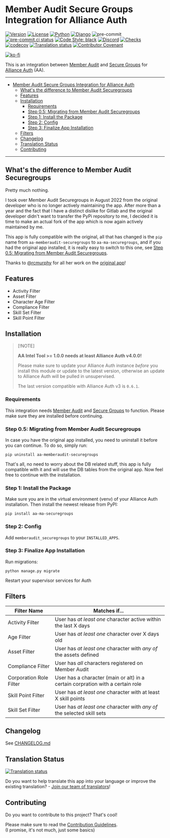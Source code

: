 # Member Audit Secure Groups Integration for Alliance Auth<a name="member-audit-secure-groups-integration-for-alliance-auth"></a>

[![Version](https://img.shields.io/pypi/v/aa-ma-securegroups?label=release)](https://pypi.org/project/aa-ma-securegroups/)
[![License](https://img.shields.io/github/license/ppfeufer/aa-ma-securegroups)](https://github.com/ppfeufer/aa-ma-securegroups/blob/master/LICENSE)
[![Python](https://img.shields.io/pypi/pyversions/aa-ma-securegroups)](https://pypi.org/project/aa-ma-securegroups/)
[![Django](https://img.shields.io/pypi/djversions/aa-ma-securegroups?label=django)](https://pypi.org/project/aa-ma-securegroups/)
![pre-commit](https://img.shields.io/badge/pre--commit-enabled-brightgreen?logo=pre-commit&logoColor=white)
[![pre-commit.ci status](https://results.pre-commit.ci/badge/github/ppfeufer/aa-ma-securegroups/master.svg)](https://results.pre-commit.ci/latest/github/ppfeufer/aa-ma-securegroups/master)
[![Code Style: black](https://img.shields.io/badge/code%20style-black-000000.svg)](http://black.readthedocs.io/en/latest/)
[![Discord](https://img.shields.io/discord/790364535294132234?label=discord)](https://discord.gg/zmh52wnfvM)
[![Checks](https://github.com/ppfeufer/aa-ma-securegroups/actions/workflows/automated-checks.yml/badge.svg)](https://github.com/ppfeufer/aa-ma-securegroups/actions/workflows/automated-checks.yml)
[![codecov](https://codecov.io/gh/ppfeufer/aa-ma-securegroups/branch/master/graph/badge.svg)](https://codecov.io/gh/ppfeufer/aa-ma-securegroups)
[![Translation status](https://weblate.ppfeufer.de/widget/alliance-auth-apps/aa-member-audit-secure-groups/svg-badge.svg)](https://weblate.ppfeufer.de/engage/alliance-auth-apps/)
[![Contributor Covenant](https://img.shields.io/badge/Contributor%20Covenant-2.1-4baaaa.svg)](https://github.com/ppfeufer/aa-ma-securegroups/blob/master/CODE_OF_CONDUCT.md)

[![ko-fi](https://ko-fi.com/img/githubbutton_sm.svg)](https://ko-fi.com/N4N8CL1BY)

This is an integration between [Member Audit](https://gitlab.com/ErikKalkoken/aa-memberaudit) and [Secure Groups](https://github.com/pvyParts/allianceauth-secure-groups) for [Alliance Auth](https://gitlab.com/allianceauth/allianceauth) (AA).

______________________________________________________________________

<!-- mdformat-toc start --slug=gitlab --maxlevel=6 --minlevel=1 -->

- [Member Audit Secure Groups Integration for Alliance Auth](#member-audit-secure-groups-integration-for-alliance-auth)
  - [What's the difference to Member Audit Securegroups](#whats-the-difference-to-member-audit-securegroups)
  - [Features](#features)
  - [Installation](#installation)
    - [Requirements](#requirements)
    - [Step 0.5: Migrating from Member Audit Securegroups](#step-05-migrating-from-member-audit-securegroups)
    - [Step 1: Install the Package](#step-1-install-the-package)
    - [Step 2: Config](#step-2-config)
    - [Step 3: Finalize App Installation](#step-3-finalize-app-installation)
  - [Filters](#filters)
  - [Changelog](#changelog)
  - [Translation Status](#translation-status)
  - [Contributing](#contributing)

<!-- mdformat-toc end -->

______________________________________________________________________

## What's the difference to Member Audit Securegroups<a name="whats-the-difference-to-member-audit-securegroups"></a>

Pretty much nothing.

I took over Member Audit Securegroups in August 2022 from the original developer who
is no longer actively maintaining the app. After more than a year and the fact that
I have a distinct dislike for Gitlab and the original developer didn't want to transfer
the PyPi repository to me, I decided it is time to make an actual fork of the app
which is now again actively maintained by me.

This app is fully compatible with the original, all that has changed is the `pip`
name from `aa-memberaudit-securegroups` to `aa-ma-securegroups`, and if
you had the original app installed, it is really easy to switch to this one, see
[Step 0.5: Migrating from Member Audit Securegroups](#step-05-migrating-from-member-audit-securegroups).

Thanks to [@rcmurphy](https://github.com/rcmurphy) for all her work on the [original
app](https://gitlab.com/eclipse-expeditions/aa-memberaudit-securegroups)!

## Features<a name="features"></a>

- Activity Filter
- Asset Filter
- Character Age Filter
- Compliance Filter
- Skill Set Filter
- Skill Point Filter

## Installation<a name="installation"></a>

> \[!NOTE\]
>
> **AA Intel Tool >= 1.0.0 needs at least Alliance Auth v4.0.0!**
>
> Please make sure to update your Alliance Auth instance _before_ you install this
> module or update to the latest version, otherwise an update to Alliance Auth will
> be pulled in unsupervised.
>
> The last version compatible with Alliance Auth v3 is `0.6.1`.

### Requirements<a name="requirements"></a>

This integration needs [Member Audit](https://gitlab.com/ErikKalkoken/aa-memberaudit)
and [Secure Groups](https://github.com/pvyParts/allianceauth-secure-groups) to
function. Please make sure they are installed before continuing.

### Step 0.5: Migrating from Member Audit Securegroups<a name="step-05-migrating-from-member-audit-securegroups"></a>

In case you have the original app installed, you need to uninstall it before
you can continue. To do so, simply run:

```shell
pip uninstall aa-memberaudit-securegroups
```

That's all, no need to worry about the DB related stuff, this app is fully
compatible with it and will use the DB tables from the original app. Now feel free
to continue with the installation.

### Step 1: Install the Package<a name="step-1-install-the-package"></a>

Make sure you are in the virtual environment (venv) of your Alliance Auth
installation. Then install the newest release from PyPI:

```shell
pip install aa-ma-securegroups
```

### Step 2: Config<a name="step-2-config"></a>

Add `memberaudit_securegroups` to your `INSTALLED_APPS`.

### Step 3: Finalize App Installation<a name="step-3-finalize-app-installation"></a>

Run migrations:

```shell
python manage.py migrate
```

Restart your supervisor services for Auth

## Filters<a name="filters"></a>

| Filter Name             | Matches if...                                                                  |
| ----------------------- | ------------------------------------------------------------------------------ |
| Activity Filter         | User has *at least one* character active within the last X days                |
| Age Filter              | User has *at least one* character over X days old                              |
| Asset Filter            | User has *at least one* character with *any of* the assets defined             |
| Compliance Filter       | User has *all* characters registered on Member Audit                           |
| Corporation Role Filter | User has a character (main or alt) in a certain corpration with a certain role |
| Skill Point Filter      | User has *at least one* character with at least X skill points                 |
| Skill Set Filter        | User has *at least one* character with *any of* the selected skill sets        |

## Changelog<a name="changelog"></a>

See [CHANGELOG.md]

## Translation Status<a name="translation-status"></a>

[![Translation status](https://weblate.ppfeufer.de/widget/alliance-auth-apps/aa-member-audit-secure-groups/multi-auto.svg)](https://weblate.ppfeufer.de/engage/alliance-auth-apps/)

Do you want to help translate this app into your language or improve the existing
translation? - [Join our team of translators][weblate engage]!

## Contributing<a name="contributing"></a>

Do you want to contribute to this project? That's cool!

Please make sure to read the [Contribution Guidelines].\
(I promise, it's not much, just some basics)

<!-- Inline links -->

[changelog.md]: https://github.com/ppfeufer/aa-ma-securegroups/blob/master/CHANGELOG.md
[contribution guidelines]: https://github.com/ppfeufer/aa-ma-securegroups/blob/master/CONTRIBUTING.md "Contribution Guidelines"
[weblate engage]: https://weblate.ppfeufer.de/engage/alliance-auth-apps/ "Weblate Translations"
